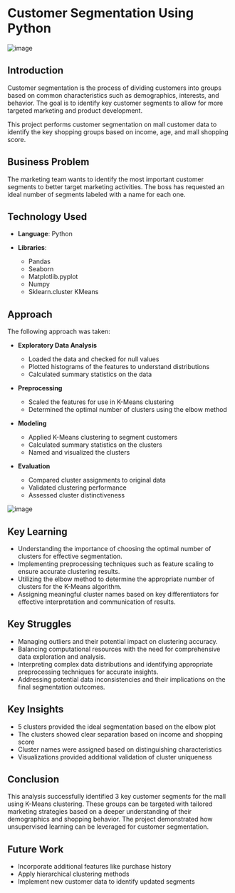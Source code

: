 # Customer Segmentation Using Python

![image](https://github.com/MarkPhamm/Python-Segment-Shopping-Customers/assets/99457952/dbb73f27-a345-4c37-974c-2104d0ce1985)

## Introduction

Customer segmentation is the process of dividing customers into groups based on common characteristics such as demographics, interests, and behavior. The goal is to identify key customer segments to allow for more targeted marketing and product development.

This project performs customer segmentation on mall customer data to identify the key shopping groups based on income, age, and mall shopping score.

## Business Problem

The marketing team wants to identify the most important customer segments to better target marketing activities. The boss has requested an ideal number of segments labeled with a name for each one.

## Technology Used
- **Language**: Python

- **Libraries**:
  - Pandas
  - Seaborn
  - Matplotlib.pyplot
  - Numpy
  - Sklearn.cluster KMeans

## Approach

The following approach was taken:

- **Exploratory Data Analysis**
  - Loaded the data and checked for null values
  - Plotted histograms of the features to understand distributions
  - Calculated summary statistics on the data

- **Preprocessing**
  - Scaled the features for use in K-Means clustering
  - Determined the optimal number of clusters using the elbow method

- **Modeling**
  - Applied K-Means clustering to segment customers
  - Calculated summary statistics on the clusters
  - Named and visualized the clusters

- **Evaluation**
  - Compared cluster assignments to original data
  - Validated clustering performance
  - Assessed cluster distinctiveness

![image](https://github.com/MarkPhamm/Python-Segment-Shopping-Customers/assets/99457952/1328661f-b6f5-4f13-aa48-f479fbc9aee9)



## Key Learning

- Understanding the importance of choosing the optimal number of clusters for effective segmentation.
- Implementing preprocessing techniques such as feature scaling to ensure accurate clustering results.
- Utilizing the elbow method to determine the appropriate number of clusters for the K-Means algorithm.
- Assigning meaningful cluster names based on key differentiators for effective interpretation and communication of results.

## Key Struggles

- Managing outliers and their potential impact on clustering accuracy.
- Balancing computational resources with the need for comprehensive data exploration and analysis.
- Interpreting complex data distributions and identifying appropriate preprocessing techniques for accurate insights.
- Addressing potential data inconsistencies and their implications on the final segmentation outcomes.

## Key Insights
- 5 clusters provided the ideal segmentation based on the elbow plot
- The clusters showed clear separation based on income and shopping score
- Cluster names were assigned based on distinguishing characteristics
- Visualizations provided additional validation of cluster uniqueness

## Conclusion

This analysis successfully identified 3 key customer segments for the mall using K-Means clustering. These groups can be targeted with tailored marketing strategies based on a deeper understanding of their demographics and shopping behavior. The project demonstrated how unsupervised learning can be leveraged for customer segmentation.

## Future Work

- Incorporate additional features like purchase history
- Apply hierarchical clustering methods
- Implement new customer data to identify updated segments
